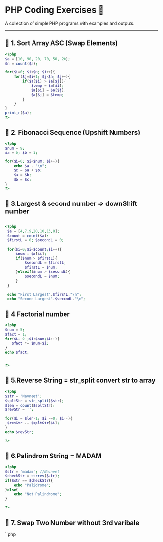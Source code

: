 # PHP Coding Exercises 🚀

A collection of simple PHP programs with examples and outputs.

---

## 🔹 1. Sort Array ASC (Swap Elements)

```php
<?php
$a = [10, 90, 20, 70, 50, 20];
$n = count($a);

for($i=0; $i<$n; $i++){
    for($j=$i+1; $j<$n; $j++){
        if($a[$i] > $a[$j]){
            $temp = $a[$i];
            $a[$i] = $a[$j];
            $a[$j] = $temp;
        }
    }
}
print_r($a);
?>
```

## 🔹 2. Fibonacci Sequence (Upshift Numbers)
```php
<?php 
$num = 9;
$a = 0; $b = 1;

for($i=0; $i<$num; $i++){
    echo $a . "\n";
    $c = $a + $b;
    $a = $b;
    $b = $c;
}
?>
```
## 🔹 3.Largest & second number => downShift number

```php

<?php
 $a = [4,7,9,20,10,13,8];
 $count = count($a);
 $firstL = 0; $secondL = 0;
 
 for($i=0;$i<$count;$i++){
     $num = $a[$i];
     if($num > $firstL){
         $secondL = $firstL;
         $firstL = $num;
     }elseif($num > $secondL){
         $secondL = $num;
     }
 }
 
 echo "First Largest".$firstL."\n";
 echo "Second Largest".$secondL."\n";
```
## 🔹 4.Factorial number 
```php
<?php
$num = 5;
$fact = 1;
for($i= 0 ;$i<$num;$i++){
   $fact *= $num-$i;
}
echo $fact;


?>
```
## 🔹 5.Reverse String = str_split convert str to array 
```php
<?php
$str = 'Navneet';
$spltStr = str_split($str);
$len = count($spltStr);
$revStr = '';

for($i = $len-1; $i >=0; $i--){
 $revStr .= $spltStr[$i]; 
}
echo $revStr;

?>
```
## 🔹 6.Palindrom String = MADAM
```php
<?php
$str = 'madam'; //Navneet
$checkStr = strrev($str);
if($str == $checkStr){
    echo "Palidrome";
}else{
    echo "Not Palindrome";
}

?>
```
## 🔹 7. Swap Two Number without 3rd varibale
``php
<?php
$a= 6; $b= 5;
echo "Before Swap $a,$b";
$c = $a+$b;
$a= $c-$a;
$b = $c-$b;
echo "After Swap $a,$b";

?>
```
